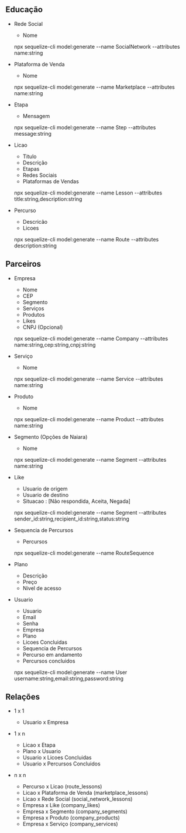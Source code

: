 ## Educação


- Rede Social 
	- Nome

	npx sequelize-cli model:generate --name SocialNetwork --attributes name:string

- Plataforma de Venda
	- Nome

	npx sequelize-cli model:generate --name Marketplace --attributes name:string
	
- Etapa
	- Mensagem

	npx sequelize-cli model:generate --name Step --attributes message:string

- Licao
	- Titulo
	- Descrição
	- Etapas
	- Redes Sociais
	- Plataformas de Vendas

	npx sequelize-cli model:generate --name Lesson --attributes title:string,description:string

- Percurso
	- Descricão
	- Licoes

	npx sequelize-cli model:generate --name Route --attributes description:string



## Parceiros

- Empresa
	- Nome
	- CEP
	- Segmento	
	- Serviços
	- Produtos
	- Likes
	- CNPJ (Opcional)

	npx sequelize-cli model:generate --name Company --attributes name:string,cep:string,cnpj:string

- Serviço
	- Nome

	npx sequelize-cli model:generate --name Service --attributes name:string
	
- Produto
	- Nome

	npx sequelize-cli model:generate --name Product --attributes name:string

- Segmento (Opções de Naiara)
	- Nome

	npx sequelize-cli model:generate --name Segment --attributes name:string

- Like
	- Usuario de origem
	- Usuario de destino
	- Situacao : [Não respondida, Aceita, Negada]

	npx sequelize-cli model:generate --name Segment --attributes sender_id:string,recipient_id:string,status:string

- Sequencia de Percursos
	- Percursos

	npx sequelize-cli model:generate --name RouteSequence

- Plano
	- Descrição
	- Preço
	- Nivel de acesso

- Usuario
	- Usuario
	- Email
	- Senha
	- Empresa
	- Plano
	- Licoes Concluidas
	- Sequencia de Percursos
	- Percurso em andamento
	- Percursos concluidos

	npx sequelize-cli model:generate --name User username:string,email:string,password:string

## Relações
- 1 x 1
	- Usuario x Empresa

- 1 x n
	- Licao x Etapa
	- Plano x Usuario
	- Usuario x Licoes Concluidas
	- Usuario x Percursos Concluidos

- n x n
	- Percurso x Licao (route_lessons)
	- Licao x Plataforma de Venda (marketplace_lessons)
	- Licao x Rede Social (social_network_lessons)
	- Empresa x Like (company_likes)
	- Empresa x Segmento (company_segments)
	- Empresa x Produto (company_products)
	- Empresa x Serviço (company_services)
